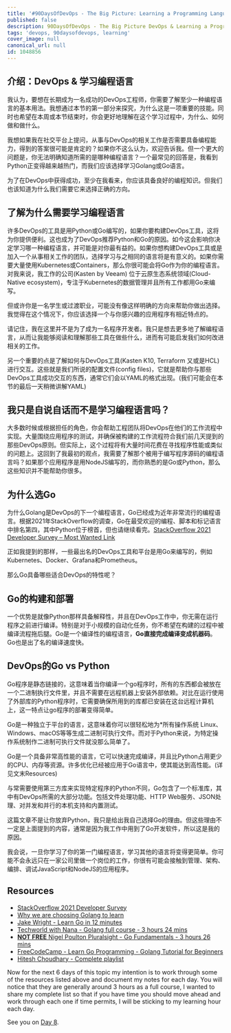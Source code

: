 ```yaml
---
title: '#90DaysOfDevOps - The Big Picture: Learning a Programming Language - Day 7'
published: false
description: 90DaysOfDevOps - The Big Picture DevOps & Learning a Programming Language
tags: 'devops, 90daysofdevops, learning'
cover_image: null
canonical_url: null
id: 1048856
---
```

## 介绍：DevOps & 学习编程语言

我认为，要想在长期成为一名成功的DevOps工程师，你需要了解至少一种编程语言的基本用法。我想通过本节的第一部分来探究，为什么这是一项重要的技能。同时也希望在本周或本节结束时，你会更好地理解在这个学习过程中，为什么、如何做和做什么。

我想如果我在社交平台上提问，从事与DevOps的相关工作是否需要具备编程能力，得到的答案很可能是肯定的？如果你不这么认为，欢迎告诉我。但一个更大的问题是，你无法明确知道所需的是哪种编程语言？一个最常见的回答是，我看到Python正变得越来越热门，而我们应该选择学习Golang或Go语言。

为了在DevOps中获得成功，至少在我看来，你应该具备良好的编程知识。但我们也该知道为什么我们需要它来选择正确的方向。

## 了解为什么需要学习编程语言

许多DevOps的工具是用Python或Go编写的，如果你要构建DevOps工具，这将为你提供便利。这也成为了DevOps推荐Python和Go的原因。如今这会影响你决定学习哪一种编程语言，并可能是对你最有益的。如果你想构建DevOps工具或是加入一个从事相关工作的团队，选择学习与之相同的语言将是有意义的。如果你需要大量使用Kubernetes或Containers，那么你很可能会将Go作为你的编程语言。对我来说，我工作的公司(Kasten by Veeam) 位于云原生态系统领域(Cloud-Native ecosystem)，专注于Kubernetes的数据管理并且所有工作都用Go来编写。

但或许你是一名学生或过渡职业，可能没有像这样明确的方向来帮助你做出选择。我觉得在这个情况下，你应该选择一个与你感兴趣的应用程序有相近特点的。

请记住，我在这里并不是为了成为一名程序开发者。我只是想去更多地了解编程语言，从而让我能够阅读和理解那些工具在做些什么，进而有可能启发我们如何改进相关的工作。

另一个重要的点是了解如何与DevOps工具(Kasten K10, Terraform 又或是HCL)进行交互。这些就是我们所说的配置文件(config files)，它就是帮助你与那些DevOps工具成功交互的东西，通常它们会以YAML的格式出现。(我们可能会在本节的最后一天稍微讲解YAML)

## 我只是自说自话而不是学习编程语言吗？

大多数时候或根据担任的角色，你会帮助工程团队将DevOps在他们的工作流程中实现。大量围绕应用程序的测试，并确保被构建的工作流程符合我们前几天提到的那些DevOps原则。但实际上，这个过程将有大量时间花费在寻找程序性能或类似的问题上。这回到了我最初的观点，我需要了解那个被用于编写程序源码的编程语言吗？如果那个应用程序是用NodeJS编写的，而你熟悉的是Go或Python，那么这些知识并不能帮助你很多。

## 为什么选Go

为什么Golang是DevOps的下一个编程语言，Go已经成为近年非常流行的编程语言。根据2021年StackOverflow的调查，Go在最受欢迎的编程、脚本和标记语言中排名第四，其中Python位于榜首，但也请继续看完。[StackOverflow 2021 Developer Survey – Most Wanted Link](https://insights.stackoverflow.com/survey/2021#section-most-loved-dreaded-and-wanted-programming-scripting-and-markup-languages)

正如我提到的那样，一些最出名的DevOps工具和平台是用Go来编写的，例如Kubernetes、Docker、Grafana和Prometheus。

那么Go具备哪些适合DevOps的特性呢？

## Go的构建和部署

一个优势是就像Python那样具备解释性，并且在DevOps工作中，你无需在运行程序之前进行编译。特别是对于小规模的自动化任务，你不希望在构建的过程中被编译流程拖后腿。Go是一个编译性的编程语言，**Go直接完成编译变成机器码**。Go也是出了名的编译速度快。

## DevOps的Go vs Python

Go程序是静态链接的，这意味着当你编译一个go程序时，所有的东西都会被放在一个二进制执行文件里，并且不需要在远程机器上安装外部依赖。对比在运行使用了外部库的Python程序时，它需要确保所用到的库都已安装在这台远程计算机上，这一特点让go程序的部署变得简单。

Go是一种独立于平台的语言，这意味着你可以很轻松地为\*所有操作系统 Linux、Windows、macOS等等生成二进制可执行文件。而对于Python来说，为特定操作系统制作二进制可执行文件就没那么简单了。

Go是一个具备非常高性能的语言，它可以快速完成编译，并且比Python占用更少的CPU、内存等资源。许多优化已经被应用于Go语言中，使其能达到高性能。(详见文末Resources)

与常需要使用第三方库来实现特定程序的Python不同，Go包含了一个标准库，其中有DevOps所需的大部分功能。包括文件处理功能、HTTP Web服务、JSON处理、对并发和并行的本机支持和内置测试。

这篇文章不是让你放弃Python，我只是给出我自己选择Go的理由。但这些理由不一定是上面提到的内容，通常是因为我工作中用到了Go开发软件，所以这是我的原因。

我会说，一旦你学习了你的第一门编程语言，学习其他的语言将变得更简单。你可能不会永远只在一家公司里做一个岗位的工作，你很有可能会接触到管理、架构、编排、调试JavaScript和NodeJS的应用程序。

## Resources

- [StackOverflow 2021 Developer Survey](https://insights.stackoverflow.com/survey/2021)
- [Why we are choosing Golang to learn](https://www.youtube.com/watch?v=7pLqIIAqZD4&t=9s)
- [Jake Wright - Learn Go in 12 minutes](https://www.youtube.com/watch?v=C8LgvuEBraI&t=312s) 
- [Techworld with Nana - Golang full course - 3 hours 24 mins](https://www.youtube.com/watch?v=yyUHQIec83I) 
- [**NOT FREE** Nigel Poulton Pluralsight - Go Fundamentals - 3 hours 26 mins](https://www.pluralsight.com/courses/go-fundamentals) 
- [FreeCodeCamp -  Learn Go Programming - Golang Tutorial for Beginners](https://www.youtube.com/watch?v=YS4e4q9oBaU&t=1025s) 
- [Hitesh Choudhary - Complete playlist](https://www.youtube.com/playlist?list=PLRAV69dS1uWSR89FRQGZ6q9BR2b44Tr9N) 

Now for the next 6 days of this topic my intention is to work through some of the resources listed above and document my notes for each day. You will notice that they are generally around 3 hours as a full course, I wanted to share my complete list so that if you have time you should move ahead and work through each one if time permits, I will be sticking to my learning hour each day. 

See you on [Day 8](day08.md). 
